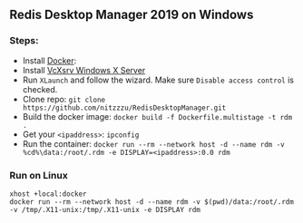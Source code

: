 ## Redis Desktop Manager 2019 on Windows

### Steps:
- Install [Docker](https://docs.docker.com/docker-for-windows/install/): 
- Install [VcXsrv Windows X Server](https://sourceforge.net/projects/vcxsrv/files/latest/download)
- Run `XLaunch` and follow the wizard. Make sure `Disable access control` is checked.
- Clone repo: `git clone https://github.com/nitzzzu/RedisDesktopManager.git`
- Build the docker image: `docker build -f Dockerfile.multistage -t rdm .`
- Get your `<ipaddress>`: `ipconfig`
- Run the container: `docker run --rm --network host -d --name rdm -v %cd%\data:/root/.rdm -e DISPLAY=<ipaddress>:0.0 rdm`

### Run on Linux

```
xhost +local:docker
docker run --rm --network host -d --name rdm -v $(pwd)/data:/root/.rdm -v /tmp/.X11-unix:/tmp/.X11-unix -e DISPLAY rdm
```